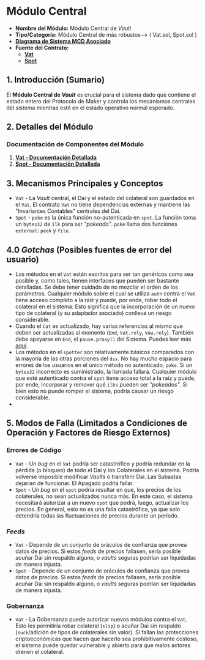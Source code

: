 # Módulo Central

* **Nombre del Módulo:** Módulo Central de _Vault_
* **Tipo/Categoría:** Módulo Central de más robustos—> ( Vat.sol, Spot.sol )
* [**Diagrama de Sistema MCD Asociado**](https://github.com/makerdao/dss/wiki)
* **Fuente del Contrato:**
  * ****[**Vat**](https://github.com/makerdao/dss/blob/master/src/vat.sol)****
  * ****[**Spot**](https://github.com/makerdao/dss/blob/master/src/spot.sol)****

## 1. Introducción (Sumario)

El **Módulo Central de _Vault_** es crucial para el sistema dado que contiene el estado entero del Protocolo de Maker y controla los mecanismos centrales del sistema mientras esté en el estado operativo normal esperado.

## 2. Detalles del Módulo

### Documentación de Componentes del Módulo 

1. [**Vat - Documentación Detallada**](https://docs.makerdao.com/smart-contract-modules/core-module/vat-detailed-documentation-esp)
2. [**Spot - Documentación Detallada**](https://docs.makerdao.com/smart-contract-modules/core-module/spot-detailed-documentation-esp)

## 3. Mecanismos Principales y Conceptos

* `Vat` - La _Vault_ central, el Dai y el estado del colateral son guardados en el `Vat`. El contrato `Vat` no tiene dependencias externas y mantiene las "Invariantes Contables" centrales del Dai.
* `Spot` - `poke` es la única función no-autenticada en `spot`. La función toma un `bytes32` de `ilk` para ser _"pokeado"_. `poke` llama dos funciones `external`: `peek` y `file`.

## 4.0 _Gotchas_ (Posibles fuentes de error del usuario)

* Los métodos en el `Vat` están escritos para ser tan genéricos como sea posible y, como tales, tienen interfaces que pueden ser bastante detalladas. Se debe tener cuidado de no mezclar el orden de los parámetros. Cualquier módulo sobre el cual se utiliza `auth` contra el `Vat` tiene acceso completo a la raíz y puede, por ende, robar todo el colateral en el sistema. Esto significa que la incorporación de un nuevo tipo de colateral (y su adaptador asociado) conlleva un riesgo considerable.
* Cuando el `Cat` es actualizado, hay varias referencias al mismo que deben ser actualizadas al momento (`End`, `Vat.rely`, `Vow.rely`). También debe apoyarse en `End`, el `pause.proxy()` del Sistema. Puedes leer más [aquí](https://docs.makerdao.com/smart-contract-modules/core-module/cat-detailed-documentation#4-gotchas-potential-source-of-user-error-esp).
* Los métodos en el `spotter` son relativamente básicos comparados con la mayoría de las otras porciones del `dss`. No hay mucho espacio para errores de los usuarios en el único método no autenticado, `poke`. Si un `bytes32` incorrecto es suministrado, la llamada fallará. Cualquier módulo que esté autenticado contra el `spot` tiene acceso total a la raíz y puede, por ende, incorporar y remover qué `ilks` pueden ser _"pokeados"_. Si bien esto no puede romper el sistema, podría causar un riesgo considerable.
* 
## 5. Modos de Falla (Limitados a Condiciones de Operación y Factores de Riesgo Externos)

### Errores de Código

* `Vat` - Un _bug_ en el `Vat` podría ser catastrófico y podría redundar en la pérdida (o bloqueo) de todo el Dai y los Colaterales en el sistema. Podría volverse imposible modificar _Vaults_ o transferir Dai. Las Subastas dejarían de funcionar. El Apagado podría fallar.
* `Spot` - Un _bug_ en el `spot` podría resultar en que, los precios de los colaterales, no sean actualizados nunca más. En este caso, el sistema necesitará autorizar a un nuevo `spot` que podrá, luego, actualizar los precios. En general, esto no es una falla catastrófica, ya que solo detendría todas las fluctuaciones de precios durante un período.

### _Feeds_

* `Vat` - Depende de un conjunto de oráculos de confianza que provea datos de precios. Si estos _feeds_ de precios fallasen, sería posible acuñar Dai sin respaldo alguno, o _vaults_ seguras podrían ser liquidadas de manera injusta.
* `Spot` - Depende de un conjunto de oráculos de confianza que provea datos de precios. Si estos _feeds_ de precios fallasen, sería posible acuñar Dai sin respaldo alguno, o _vaults_ seguras podrían ser liquidadas de manera injusta.

### Gobernanza

* `Vat` - La Gobernanza puede autorizar nuevos módulos contra el `Vat`. Esto les permitiría robar colateral (`slip`) o acuñar Dai sin respaldo (`suck`/adición de tipos de colaterales sin valor). Si fallan las protecciones criptoeconómicas que hacen que hacerlo sea prohibitivamente costoso, el sistema puede quedar vulnerable y abierto para que malos actores drenen el colateral.